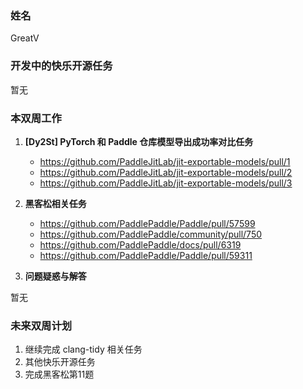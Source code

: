 ### 姓名

GreatV

### 开发中的快乐开源任务

暂无

### 本双周工作

1. **[Dy2St] PyTorch 和 Paddle 仓库模型导出成功率对比任务**

   - <https://github.com/PaddleJitLab/jit-exportable-models/pull/1>
   - <https://github.com/PaddleJitLab/jit-exportable-models/pull/2>
   - <https://github.com/PaddleJitLab/jit-exportable-models/pull/3>

2. **黑客松相关任务**

   - <https://github.com/PaddlePaddle/Paddle/pull/57599>
   - <https://github.com/PaddlePaddle/community/pull/750>
   - <https://github.com/PaddlePaddle/docs/pull/6319>
   - <https://github.com/PaddlePaddle/Paddle/pull/59311>

3. **问题疑惑与解答**

暂无

### 未来双周计划

1. 继续完成 clang-tidy 相关任务
2. 其他快乐开源任务
3. 完成黑客松第11题

